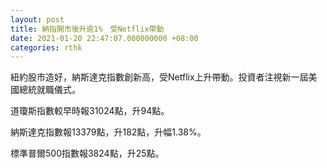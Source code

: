 ```yaml
---
layout: post
title: 納指開市後升逾1%　受Netflix帶動
date: 2021-01-20 22:47:07.000000000 +08:00
categories: rthk
---
```


紐約股市造好，納斯達克指數創新高，受Netflix上升帶動。投資者注視新一屆美國總統就職儀式。

道瓊斯指數較早時報31024點，升94點。

納斯達克指數報13379點，升182點，升幅1.38%。

標準普爾500指數報3824點，升25點。
